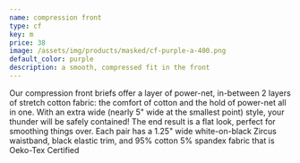 ```yaml
---
name: compression front
type: cf
key: m
price: 38
image: /assets/img/products/masked/cf-purple-a-400.png
default_color: purple
description: a smooth, compressed fit in the front
---
```


Our compression front briefs offer a layer of power-net, in-between 2 layers of
stretch cotton fabric: the comfort of cotton and the hold of power-net all in
one. With an extra wide (nearly 5" wide at the smallest point) style, your
thunder will be safely contained! The end result is a flat look, perfect for
smoothing things over. Each pair has a 1.25" wide white-on-black Zircus
waistband, black elastic trim, and 95% cotton 5% spandex fabric that is Oeko-Tex
Certified

